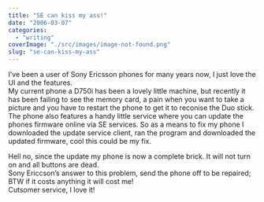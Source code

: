 ```yaml
---
title: "SE can kiss my ass!"
date: "2006-03-07"
categories: 
  - "writing"
coverImage: "./src/images/image-not-found.png"
slug: "se-can-kiss-my-ass"
---
```


I’ve been a user of Sony Ericsson phones for many years now, I just love the UI and the features.  
My current phone a D750i has been a lovely little machine, but recently it has been failing to see the memory card, a pain when you want to take a picture and you have to restart the phone to get it to reconise the Duo stick. The phone also features a handy little service where you can update the phones firmware online via SE services. So as a means to fix my phone I downloaded the update service client, ran the program and downloaded the updated firmware, cool this could be my fix.

Hell no, since the update my phone is now a complete brick. It will not turn on and all buttons are dead.  
Sony Ericcson’s answer to this problem, send the phone off to be repaired; BTW if it costs anything it will cost me!  
Cutsomer service, I love it!
